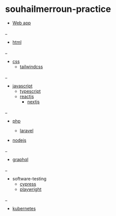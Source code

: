 # souhailmerroun-practice

- [Web app](./web-app/web-app.md)

_

* [html](https://github.com/souhailmerroun-practice/html)

_

* [css](https://github.com/souhailmerroun-practice/css)
  * [tailwindcss](https://github.com/souhailmerroun-practice/tailwindcss)  

_

* [javascript](https://github.com/souhailmerroun-practice/javascript)
  * [typescript](https://github.com/souhailmerroun-practice/typescript)
  * [reactjs](https://github.com/souhailmerroun-practice/reactjs)
    * [nextjs](https://github.com/souhailmerroun-practice/nextjs)

_

* [php](https://github.com/souhailmerroun-practice/php)
  * [laravel](https://github.com/souhailmerroun-practice/laravel)

* [nodejs](https://github.com/souhailmerroun-practice/nodejs)

_

* [graphql](https://github.com/souhailmerroun-practice/graphql)

_

* software-testing
  * [cypress](https://github.com/souhailmerroun-practice/cypress)
  * [playwright](https://github.com/souhailmerroun-practice/playwright)

_

* [kubernetes](https://github.com/souhailmerroun-practice/kubernetes)
